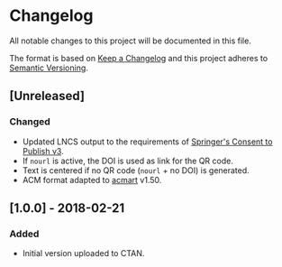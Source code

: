 # Changelog
All notable changes to this project will be documented in this file.

The format is based on [Keep a Changelog](http://keepachangelog.com/en/1.0.0/)
and this project adheres to [Semantic Versioning](http://semver.org/spec/v2.0.0.html).

## [Unreleased]

### Changed
- Updated LNCS output to the requirements of [Springer's Consent to Publish v3](http://resource-cms.springer.com/springer-cms/rest/v1/content/731196/data/v3).
- If `nourl` is active, the DOI is used as link for the QR code.
- Text is centered if no QR code (`nourl` + no DOI) is generated.
- ACM format adapted to [acmart](https://github.com/borisveytsman/acmart) v1.50.

## [1.0.0] - 2018-02-21
### Added
- Initial version uploaded to CTAN.
